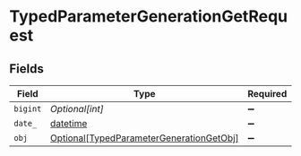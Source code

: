 # TypedParameterGenerationGetRequest


## Fields

| Field                                                                                                 | Type                                                                                                  | Required                                                                                              | Description                                                                                           |
| ----------------------------------------------------------------------------------------------------- | ----------------------------------------------------------------------------------------------------- | ----------------------------------------------------------------------------------------------------- | ----------------------------------------------------------------------------------------------------- |
| `bigint`                                                                                              | *Optional[int]*                                                                                       | :heavy_minus_sign:                                                                                    | N/A                                                                                                   |
| `date_`                                                                                               | [datetime](https://docs.python.org/3/library/datetime.html#datetime-objects)                          | :heavy_minus_sign:                                                                                    | N/A                                                                                                   |
| `obj`                                                                                                 | [Optional[TypedParameterGenerationGetObj]](../../models/operations/typedparametergenerationgetobj.md) | :heavy_minus_sign:                                                                                    | N/A                                                                                                   |